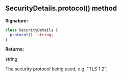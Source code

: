## SecurityDetails.protocol() method

**Signature:**

```typescript
class SecurityDetails {
  protocol(): string;
}
```

**Returns:**

string

The security protocol being used, e.g. "TLS 1.2".
